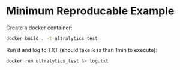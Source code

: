 # Minimum Reproducable Example

Create a docker container:
```bash
docker build . -t ultralytics_test
```

Run it and log to TXT (should take less than 1min to execute):
```bash
docker run ultralytics_test &> log.txt
```
